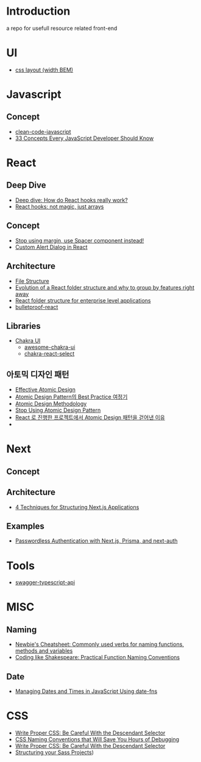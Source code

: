 # Introduction
a repo for usefull resource related front-end

# UI
  - [css layout (width BEM)](https://csslayout.io/t)

# Javascript

## Concept
  - [clean-code-javascript](https://github.com/ryanmcdermott/clean-code-javascript)
  - [33 Concepts Every JavaScript Developer Should Know](https://github.com/leonardomso/33-js-concepts#8-iife-modules-and-namespaces)

# React

  ## Deep Dive
  - [Deep dive: How do React hooks really work?](https://www.netlify.com/blog/2019/03/11/deep-dive-how-do-react-hooks-really-work/#closure-in-modules)
  - [React hooks: not magic, just arrays](https://medium.com/@ryardley/react-hooks-not-magic-just-arrays-cd4f1857236e)

  ## Concept
  - [Stop using margin, use Spacer component instead!](https://javascript.plainenglish.io/stop-using-margin-use-spacer-component-instead-953d9b2dbacc)
  - [Custom Alert Dialog in React](https://inprod.dev/blog/2020-04-13-react-confirm-dialog/)

  ## Architecture
  - [File Structure](https://reactjs.org/docs/faq-structure.html#avoid-too-much-nesting)
  - [Evolution of a React folder structure and why to group by features right away](https://profy.dev/article/react-folder-structure)
  - [React folder structure for enterprise level applications](https://engineering.udacity.com/react-folder-structure-for-enterprise-level-applications-f8384eff162b)
  - [bulletproof-react](https://github.com/alan2207/bulletproof-react)
 
  ## Libraries
  - [Chakra UI](https://chakra-ui.com/)
    - [awesome-chakra-ui](https://github.com/chakra-ui/awesome-chakra-ui)
    - [chakra-react-select](https://github.com/csandman/chakra-react-select)

  ## 아토믹 디자인 패턴
  - [Effective Atomic Design](https://kciter.so/posts/effective-atomic-design)
  - [Atomic Design Pattern의 Best Practice 여정기](https://yozm.wishket.com/magazine/detail/1531/)
  - [Atomic Design Methodology](https://atomicdesign.bradfrost.com/chapter-2/)
  - [Stop Using Atomic Design Pattern](https://jbee.io/react/stop-using-atomic-design/)
  - [React 로 진행한 프로젝트에서 Atomic Design 패턴을 걷어낸 이유](https://itam.tistory.com/91)
  - 
# Next

  ## Concept

  ## Architecture
  - [4 Techniques for Structuring Next.js Applications](https://blog.rstankov.com/structuring-next-js-application/)

  ## Examples
  - [Passwordless Authentication with Next.js, Prisma, and next-auth](https://dev.to/prisma/passwordless-authentication-with-next-js-prisma-and-next-auth-5g8g)

# Tools
- [swagger-typescript-api](https://github.com/acacode/swagger-typescript-api)

# MISC

## Naming
- [Newbie's Cheatsheet: Commonly used verbs for naming functions, methods and variables](https://dev.to/maikomiyazaki/beginner-s-cheat-sheet-commonly-used-verbs-for-naming-functions-methods-and-variables-509i)
- [Coding like Shakespeare: Practical Function Naming Conventions](https://dmitripavlutin.com/coding-like-shakespeare-practical-function-naming-conventions/)

## Date
- [Managing Dates and Times in JavaScript Using date-fns](https://www.sitepoint.com/date-fns-javascript-date-library/)


# CSS
 - [Write Proper CSS: Be Careful With the Descendant Selector](https://medium.com/irrelevant-code/write-proper-css-be-careful-with-the-descendant-selector-3e5bc02d1488)
 - [CSS Naming Conventions that Will Save You Hours of Debugging](https://www.freecodecamp.org/news/css-naming-conventions-that-will-save-you-hours-of-debugging-35cea737d849/)
- [Write Proper CSS: Be Careful With the Descendant Selector](https://medium.com/irrelevant-code/write-proper-css-be-careful-with-the-descendant-selector-3e5bc02d1488)
- [Structuring your Sass Projects](https://itnext.io/structuring-your-sass-projects-c8d41fa55ed4))

